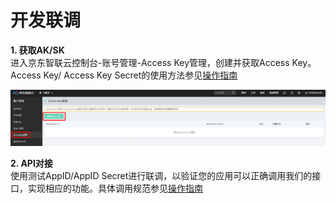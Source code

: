 # 开发联调
**1. 获取AK/SK**  
进入京东智联云控制台-账号管理-Access Key管理，创建并获取Access Key。Access Key/ Access Key Secret的使用方法参见[操作指南](instance-type-family#user-content-2)


![创建AK/SK](../../../../image/IoT/JDWhale-DCS/aksk.png)

**2. API对接**  
使用测试AppID/AppID Secret进行联调，以验证您的应用可以正确调用我们的接口，实现相应的功能。具体调用规范参见[操作指南](instance-type-family#user-content-2)
